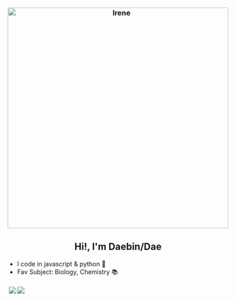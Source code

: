 <h3 align="center">
   <img align="center" alt="Irene" width="500px" src="https://media0.giphy.com/media/rqemz5lIE9LUw1QPgX/giphy.webp?cid=6c09b952f3f7c96418f9e0c54f4eb3528a2456f4eff539ac&rid=giphy.webp&ct=g" />
</h3>
<h2 align="center">Hi!, I'm Daebin/Dae</h2>

 - I code in javascript & python 🐍
 - Fav Subject: Biology, Chemistry 📚

<h5 align="center">
  <img src="https://img.shields.io/badge/python%20-%2314354C.svg?&style=for-the-badge&logo=python&logoColor=white">   <img src="https://img.shields.io/badge/javascript%20-%23323330.svg?&style=for-the-badge&logo=javascript&logoColor=%23F7DF1E"> ⠀ ⠀ ⠀ ⠀ ⠀⠀ ⠀ ⠀ ⠀ ⠀ ⠀⠀ ⠀ ⠀ ⠀ ⠀ ⠀⠀ ⠀ ⠀ ⠀ ⠀ ⠀⠀ ⠀ ⠀ ⠀ ⠀ ⠀⠀ ⠀ ⠀ ⠀ ⠀ ⠀
